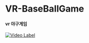 # VR-BaseBallGame

#### vr 야구게임
	
[![Video Label](http://img.youtube.com/vi/UHFD1X_e1nc/0.jpg)](https://youtu.be/UHFD1X_e1nc)
